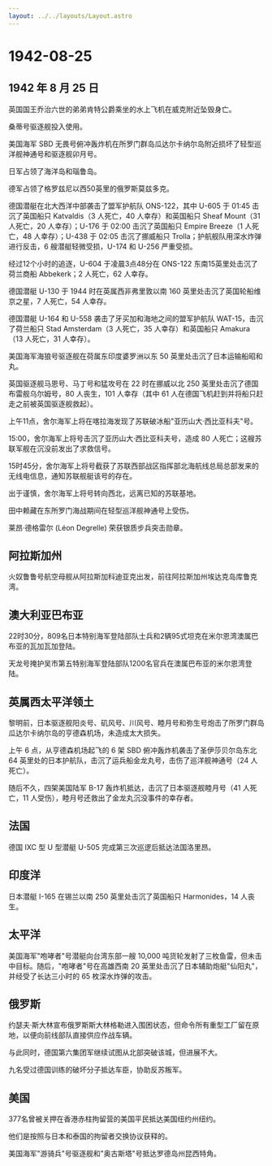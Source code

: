 ```yaml
---
layout: ../../layouts/Layout.astro
---
```


# 1942-08-25

## 1942 年 8 月 25 日

英国国王乔治六世的弟弟肯特公爵乘坐的水上飞机在威克附近坠毁身亡。

桑蒂号驱逐舰投入使用。

美国海军 SBD
无畏号俯冲轰炸机在所罗门群岛瓜达尔卡纳尔岛附近损坏了轻型巡洋舰神通号和驱逐舰卯月号。

日军占领了海洋岛和瑙鲁岛。

德军占领了格罗兹尼以西50英里的俄罗斯莫兹多克。

德国潜艇在北大西洋中部袭击了盟军护航队 ONS-122，其中 U-605 于 01:45
击沉了英国船只 Katvaldis（3 人死亡，40 人幸存）和英国船只 Sheaf
Mount（31 人死亡，20 人幸存）；U-176 于 02:00 击沉了英国船只 Empire
Breeze（1 人死亡，48 人幸存）；U-438 于 02:05 击沉了挪威船只
Trolla；护航舰队用深水炸弹进行反击，6 艘潜艇轻微受损，U-174 和 U-256
严重受损。

经过12个小时的追逐，U-604 于凌晨3点48分在 ONS-122
东南15英里处击沉了荷兰商船 Abbekerk；2 人死亡，62 人幸存。

德国潜艇 U-130 于 1944 时在英属西非弗里敦以南 160
英里处击沉了英国轮船维京之星，7 人死亡，54 人幸存。

德国潜艇 U-164 和 U-558 袭击了牙买加和海地之间的盟军护航队
WAT-15，击沉了荷兰船只 Stad Amsterdam（3 人死亡，35 人幸存）和英国船只
Amakura（13 人死亡，31 人幸存）。

美国海军海狼号驱逐舰在荷属东印度婆罗洲以东 50
英里处击沉了日本运输船昭和丸。

英国驱逐舰马恩号、马丁号和猛攻号在 22 时在挪威以北 250
英里处击沉了德国布雷舰乌尔姆号，80 人丧生，101 人幸存（其中 61
人在德国飞机赶到并将船只赶走之前被英国驱逐舰救起）。

上午11点，舍尔海军上将在喀拉海发现了苏联破冰船"亚历山大·西比亚科夫"号。

15:00，舍尔海军上将号击沉了亚历山大·西比亚科夫号，造成 80
人死亡；这艘苏联军舰在沉没前发出了求救信号。

15时45分，舍尔海军上将号截获了苏联西部战区指挥部北海航线总局总部发来的无线电信息，通知苏联舰艇该号的存在。

出于谨慎，舍尔海军上将号转向西北，远离已知的苏联基地。

田中赖藏在东所罗门海战期间在轻型巡洋舰神通号上受伤。

莱昂·德格雷尔 (Léon Degrelle) 荣获银质步兵突击勋章。

## 阿拉斯加州

火奴鲁鲁号航空母舰从阿拉斯加科迪亚克出发，前往阿拉斯加州埃达克岛库鲁克湾。

## 澳大利亚巴布亚

22时30分，809名日本特别海军登陆部队士兵和2辆95式坦克在米尔恩湾澳属巴布亚的瓦加瓦加登陆。

天龙号掩护吴市第五特别海军登陆部队1200名官兵在澳属巴布亚的米尔恩湾登陆。

## 英属西太平洋领土

黎明前，日本驱逐舰阳炎号、矶风号、川风号、睦月号和弥生号炮击了所罗门群岛瓜达尔卡纳尔岛的亨德森机场，未造成太大损失。

上午 6 点，从亨德森机场起飞的 6 架 SBD 俯冲轰炸机袭击了圣伊莎贝尔岛东北
64 英里处的日本护航队，击沉了运兵船金龙丸号，击伤了巡洋舰神通号（24
人死亡）。

随后不久，四架美国陆军 B-17 轰炸机抵达，击沉了日本驱逐舰睦月号（41
人死亡，11 人受伤），睦月号还救出了金龙丸沉没事件的幸存者。

## 法国

德国 IXC 型 U 型潜艇 U-505 完成第三次巡逻后抵达法国洛里昂。

## 印度洋

日本潜艇 I-165 在锡兰以南 250 英里处击沉了英国船只 Harmonides，14
人丧生。

## 太平洋

美国海军"咆哮者"号潜艇向台湾东部一艘 10,000
吨货轮发射了三枚鱼雷，但未击中目标。随后，"咆哮者"号在高雄西南 20
英里处击沉了日本辅助炮艇"仙阳丸"，并经受了长达三小时的 65
枚深水炸弹的攻击。

## 俄罗斯

约瑟夫·斯大林宣布俄罗斯斯大林格勒进入围困状态，但命令所有重型工厂留在原地，以便向前线部队直接供应作战车辆。

与此同时，德国第六集团军继续试图从北部突破该城，但进展不大。

九名受过德国训练的破坏分子抵达车臣，协助反苏叛军。

## 美国

377名曾被关押在香港赤柱拘留营的美国平民抵达美国纽约州纽约。

他们是按照与日本和泰国的拘留者交换协议获释的。

美国海军"游骑兵"号驱逐舰和"奥古斯塔"号抵达罗德岛州昆西特角。